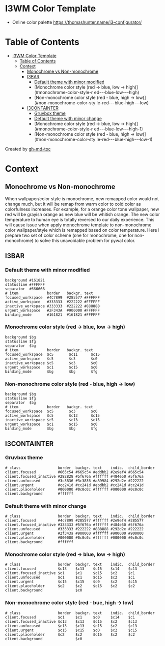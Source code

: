 # I3WM Color Template
- Online color palette https://thomashunter.name/i3-configurator/

Table of Contents
=================

* [I3WM Color Template](#i3wm-color-template)
   * [Table of Contents](#table-of-contents)
   * [Context](#context)
      * [Monochrome vs Non-monochrome](#monochrome-vs-non-monochrome)
      * [I3BAR](#i3bar)
         * [Default theme with minor modified](#default-theme-with-minor-modified)
         * [Monochrome color style (red -&gt; blue, low -&gt; high)](#monochrome-color-style-r ed---blue-low---high)
         * [Non-monochrome color style (red - blue, high -&gt; low)](#non-monochrome-color-sty le-red---blue-high---low)
      * [I3CONTAINTER](#i3containter)
         * [Gruvbox theme](#gruvbox-theme)
         * [Default theme with minor change](#default-theme-with-minor-change)
         * [Monochrome color style (red -&gt; blue, low -&gt; high)](#monochrome-color-style-r ed---blue-low---high-1)
         * [Non-monochrome color style (red - blue, high -&gt; low)](#non-monochrome-color-sty le-red---blue-high---low-1)

Created by [gh-md-toc](https://github.com/ekalinin/github-markdown-toc)

# Context

## Monochrome vs Non-monochrome
When wallpaper/color style is monochrome, new remapped color would not change much, but
it will be remap from warm color to cold color as colorfulness increases. For example,
for a orange color tone wallpaper, new red will be grayish orange as new blue will be
whitish orange. The new color temperature to human eye is totally reversed to our daily
experience. This will cause issue when apply monochrome template to non-monochrome color
wallpaper/style which is remapped based on color temperature. Here I prepare two set
of color scheme (one for monochrome, one for non-monochrome) to solve this unavoidable
problem for pywal color.

## I3BAR

### Default theme with minor modified

```
background #161821
statusline #FFFFFF
separator  #666666
# item             border   backgr. text
focused_workspace  #4C7899  #285577 #FFFFFF
active_workspace   #333333  #222222 #FFFFFF
inactive_workspace #333333  #222222 #888888
urgent_workspace   #2F343A  #900000 #FFFFFF
binding_mode       #161821  #161821 #FFFFFF
```

### Monochrome color style (red -> blue, low -> high)

```
background $bg
statusline $fg
separator  $bg
# item             border   backgr. text
focused_workspace  $c5       $c11      $c15
active_workspace   $c5       $c3       $c0
inactive_workspace $c5       $c3       $c0
urgent_workspace   $c1       $c15      $c0
binding_mode       $bg       $bg       $fg
```

### Non-monochrome color style (red - blue, high -> low)

```
background $bg
statusline $fg
separator  $bg
# item             border   backgr. text
focused_workspace  $c5       $c3       $c0
active_workspace   $c5       $c13      $c15
inactive_workspace $c5       $c13      $c15
urgent_workspace   $c1       $c15      $c0
binding_mode       $bg       $bg       $fg
```

## I3CONTAINTER

### Gruvbox theme

```
# class                 border  backgr. text    indic.  child_border
client.focused          #665c54 #665c54 #eddbb2 #2e9ef4 #665c54
client.focused_inactive #282828 #5f676a #ffffff #484e50 #5f676a
client.unfocused        #3c3836 #3c3836 #a89984 #292d2e #222222
client.urgent           #cc241d #cc241d #ebdbb2 #cc241d #cc241d
client.placeholder      #000000 #0c0c0c #ffffff #000000 #0c0c0c
client.background       #ffffff
```

### Default theme with minor change

```
# class                 border  backgr. text    indic.  child_border
client.focused          #4c7899 #285577 #ffffff #2e9ef4 #285577
client.focused_inactive #333333 #5f676a #ffffff #484e50 #5f676a
client.unfocused        #333333 #222222 #888888 #292d2e #222222
client.urgent           #2f343a #900000 #ffffff #900000 #900000
client.placeholder      #000000 #0c0c0c #ffffff #000000 #0c0c0c
client.background       #ffffff
```

### Monochrome color style (red -> blue, low -> high)

```
# class                 border  backgr. text    indic.  child_border
client.focused          $c13    $c13    $c15    $c14    $c13
client.focused_inactive $c1     $c1     $c15    $c2     $c1
client.unfocused        $c1     $c1     $c15    $c2     $c1
client.urgent           $c15    $c15    $c0     $c2     $c15
client.placeholder      $c2     $c2     $c15    $c2     $c2
client.background               $c0
```

### Non-monochrome color style (red - bue, high -> low)

```
# class                 border  backgr. text    indic.  child_border
client.focused          $c1     $c1     $c0     $c14    $c1
client.focused_inactive $c13    $c13    $c15    $c2     $c13
client.unfocused        $c13    $c13    $c15    $c2     $c13
client.urgent           $c15    $c15    $c0     $c2     $c15
client.placeholder      $c2     $c2     $c15    $c2     $c2
client.background               $c0
```
